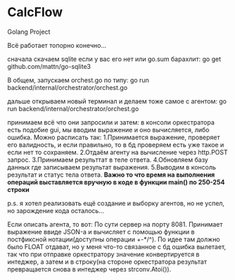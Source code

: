 # CalcFlow
Golang Project

Всё работает топорно конечно...

cначала скачаем sqlite если у вас его нет или go.sum барахлит:
go get github.com/mattn/go-sqlite3

В общем, запускаем orchest.go по типу: 
go run backend/internal/orchestrator/orchest.go

дальше открываем новый терминал и делаем тоже самое с агентом:
go run backend/internal/orchestrator/orchest.go

принимаем всё что они запросили и затем:
в консоли оркестратора есть подобие gui, мы вводим выражение и оно вычисляется, либо ошибка. Можно расписать так:
  1.Принимается выражение, проверяет его валидность, и если правильно, то в бд проверяем есть уже такое и если нет то сохраняем.
  2.Отдаём агенту на вычисление через http.POST запрос.
  3.Принимаем результтат в теле ответа.
  4.Обновляем базу данных где записываем результат выражения.
  5.Выводим в консоль результат и статус тела ответа.
  **Важно то что время на выполнения операций выставляется вручную в коде в функции main() по 250-254 строки**

p.s. я хотел реализовать ещё создание и выборку агентов, но не успел, но зарождение кода осталось...

Если описать агента, то вот:
По сути сервер на порту 8081. Принимает выражение ввиде JSON-а и вычисляет с помощью функции
в постфиксной нотации(доступны операции +-*/^). По идее там должно было FLOAT отдават, но у
меня что-то связанное с бд ошибка вылетает, так что при отправке оркестратору значение конвертируется
в интеджер, а затем и в строку(на стороне оркестратора результат превращается снова в интеджер через strconv.Atoi()).
